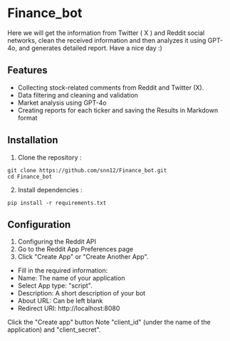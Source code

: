 # Finance_bot
Here we will get the information from Twitter ( X ) and Reddit social networks, clean the received information and then analyzes it using GPT-4o, and generates detailed report. Have a nice day :)

## Features
* Collecting stock-related comments from Reddit and Twitter (X).
* Data filtering and cleaning and validation
* Market analysis using GPT-4o
* Creating reports for each ticker and saving the Results in Markdown format

## Installation

1. Clone the repository :
```
git clone https://github.com/snn12/Finance_bot.git
cd Finance_bot
```
2. Install dependencies :
```
pip install -r requirements.txt
```
## Configuration

1. Configuring the Reddit API
2. Go to the Reddit App Preferences page
3. Click "Create App" or "Create Another App".
 - Fill in the required information:
 - Name: The name of your application
 - Select App type: "script".
 - Description: A short description of your bot
 - About URL: Can be left blank
 - Redirect URI: http://localhost:8080

Click the "Create app" button
Note "client_id" (under the name of the application) and "client_secret".
